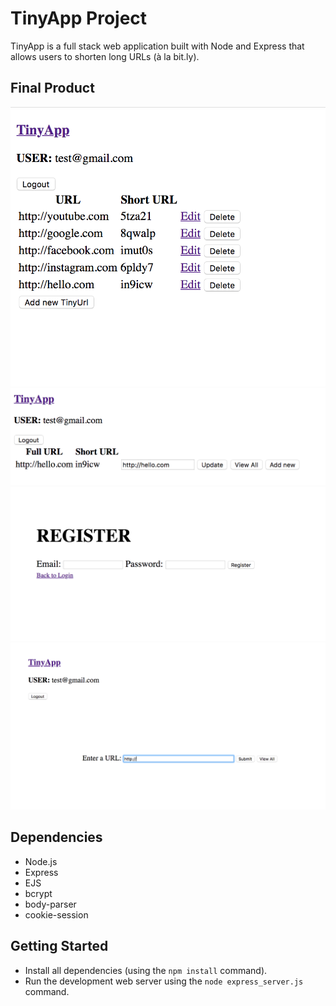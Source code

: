 # TinyApp Project

TinyApp is a full stack web application built with Node and Express that allows users to shorten long URLs (à la bit.ly).

## Final Product

!["Urls Page"](https://github.com/thidkyar/tinyApp/blob/master/docs/urls-page.png)
!["Edit urls Page"](https://github.com/thidkyar/tinyApp/blob/master/docs/edit-urls-page.png)
!["Register Page"](https://github.com/thidkyar/tinyApp/blob/master/docs/register-page.png)
!["New urls Page"](https://github.com/thidkyar/tinyApp/blob/master/docs/new-urls-page.png)

## Dependencies

- Node.js
- Express
- EJS
- bcrypt
- body-parser
- cookie-session

## Getting Started

- Install all dependencies (using the `npm install` command).
- Run the development web server using the `node express_server.js` command.
